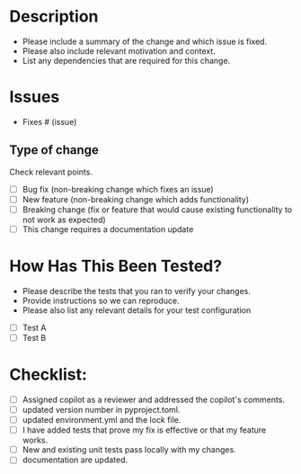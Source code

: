 # Description

- Please include a summary of the change and which issue is fixed.
- Please also include relevant motivation and context.
- List any dependencies that are required for this change.


# Issues
- Fixes # (issue)


## Type of change

Check relevant points.

- [ ] Bug fix (non-breaking change which fixes an issue)
- [ ] New feature (non-breaking change which adds functionality)
- [ ] Breaking change (fix or feature that would cause existing functionality to not work as expected)
- [ ] This change requires a documentation update

# How Has This Been Tested?

- Please describe the tests that you ran to verify your changes.
- Provide instructions so we can reproduce.
- Please also list any relevant details for your test configuration

- [ ] Test A
- [ ] Test B

# Checklist:
- [ ] Assigned copilot as a reviewer and addressed the copilot's comments.
- [ ] updated version number in pyproject.toml.
- [ ] updated environment.yml and the lock file.
- [ ] I have added tests that prove my fix is effective or that my feature works.
- [ ] New and existing unit tests pass locally with my changes.
- [ ] documentation are updated.
